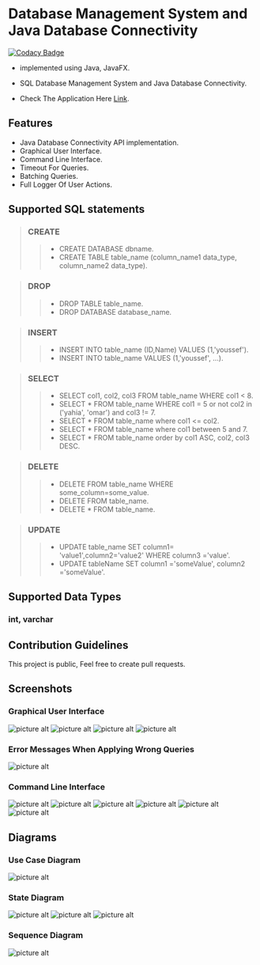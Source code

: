 # Database Management System and Java Database Connectivity
[![Codacy Badge](https://api.codacy.com/project/badge/Grade/95459e46281f406993e8fd1de404becd)](https://www.codacy.com/manual/HydroxideX/JDBC-API?utm_source=github.com&amp;utm_medium=referral&amp;utm_content=HydroxideX/JDBC-API&amp;utm_campaign=Badge_Grade)

-   implemented using Java, JavaFX.

-   SQL Database Management System and Java Database Connectivity.

-   Check The Application Here [Link](https://github.com/HydroxideX/Database-Management-System-and-Java-Database-Connectivity/releases).

## Features ##

-   Java Database Connectivity API implementation.
-   Graphical User Interface.
-   Command Line Interface.
-   Timeout For Queries.
-   Batching Queries.
-   Full Logger Of User Actions.

## Supported SQL statements ##
> ### CREATE
>> -   CREATE DATABASE dbname.
>> -   CREATE TABLE table_name (column_name1 data_type, column_name2 data_type).

> ### DROP
>> -   DROP TABLE table_name.
>> -   DROP DATABASE database_name.

> ### INSERT
>> -   INSERT INTO table_name (ID,Name) VALUES (1,'youssef').
>> -   INSERT INTO table_name VALUES (1,'youssef', ...).

> ### SELECT
>> -   SELECT col1, col2, col3 FROM table_name WHERE col1 < 8.
>> -   SELECT * FROM table_name WHERE col1 = 5 or not col2 in ('yahia', 'omar') and col3 != 7.
>> -   SELECT * FROM table_name where col1 <= col2.
>> -   SELECT * FROM table_name where col1 between 5 and 7.
>> -   SELECT * FROM table_name order by col1 ASC, col2, col3 DESC.

> ### DELETE
>> -   DELETE FROM table_name WHERE some_column=some_value.
>> -   DELETE FROM table_name.
>> -   DELETE * FROM table_name.

> ### UPDATE
>> -   UPDATE table_name SET column1= 'value1',column2='value2' WHERE column3 ='value'.
>> -   UPDATE tableName SET column1 ='someValue', column2 ='someValue'.

## Supported Data Types
### int, varchar

## Contribution Guidelines ##
This project is public, Feel free to create pull requests.

## Screenshots ##
### Graphical User Interface

![picture alt](https://github.com/HydroxideX/Database-Management-System-and-Java-Database-Connectivity/blob/master/screenshots/screenshot_7.png)
![picture alt](https://github.com/HydroxideX/Database-Management-System-and-Java-Database-Connectivity/blob/master/screenshots/screenshot_8.png)
![picture alt](https://github.com/HydroxideX/Database-Management-System-and-Java-Database-Connectivity/blob/master/screenshots/screenshot_9.png)
![picture alt](https://github.com/HydroxideX/Database-Management-System-and-Java-Database-Connectivity/blob/master/screenshots/screenshot_10.png)

### Error Messages When Applying Wrong Queries
![picture alt](https://github.com/HydroxideX/Database-Management-System-and-Java-Database-Connectivity/blob/master/screenshots/screenshot_11.png)

### Command Line Interface
![picture alt](https://github.com/HydroxideX/Database-Management-System-and-Java-Database-Connectivity/blob/master/screenshots/screenshot_1.png)
![picture alt](https://github.com/HydroxideX/Database-Management-System-and-Java-Database-Connectivity/blob/master/screenshots/screenshot_2.png)
![picture alt](https://github.com/HydroxideX/Database-Management-System-and-Java-Database-Connectivity/blob/master/screenshots/screenshot_3.png)
![picture alt](https://github.com/HydroxideX/Database-Management-System-and-Java-Database-Connectivity/blob/master/screenshots/screenshot_4.png)
![picture alt](https://github.com/HydroxideX/Database-Management-System-and-Java-Database-Connectivity/blob/master/screenshots/screenshot_5.png)
![picture alt](https://github.com/HydroxideX/Database-Management-System-and-Java-Database-Connectivity/blob/master/screenshots/screenshot_6.png)

## Diagrams
### Use Case Diagram
![picture alt](https://github.com/HydroxideX/Database-Management-System-and-Java-Database-Connectivity/blob/master/screenshots/screenshot_12.png)

### State Diagram
![picture alt](https://github.com/HydroxideX/Database-Management-System-and-Java-Database-Connectivity/blob/master/screenshots/screenshot_13.png)
![picture alt](https://github.com/HydroxideX/Database-Management-System-and-Java-Database-Connectivity/blob/master/screenshots/screenshot_14.png)
![picture alt](https://github.com/HydroxideX/Database-Management-System-and-Java-Database-Connectivity/blob/master/screenshots/screenshot_15.png)

### Sequence Diagram
![picture alt](https://github.com/HydroxideX/Database-Management-System-and-Java-Database-Connectivity/blob/master/screenshots/screenshot_16.png)
